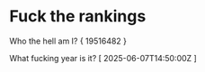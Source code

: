 # Fuck the rankings

Who the hell am I?
{ 19516482 }

What fucking year is it?
[ 2025-06-07T14:50:00Z ]
